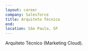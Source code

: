 ```yaml
---
layout: career
company: Salesforce
title: Arquiteto Técnico
end: 
location: São Paulo, SP
---
```


Arquiteto Técnico (Marketing Cloud).
